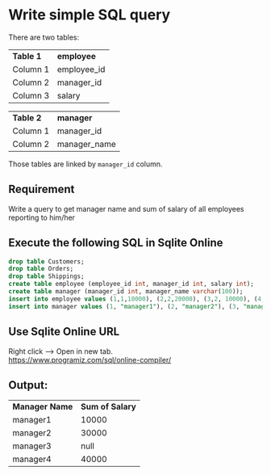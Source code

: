 # Write simple SQL query

There are two tables:

<table>
 <tr> <td> <b> Table 1 </b> </td>
  <td><b>employee</b></td> </tr>
 <tr> <td> Column 1 </td> <td>employee_id</td> </tr>
 <tr> <td> Column 2 </td> <td>manager_id</td> </tr>
 <tr> <td> Column 3 </td> <td>salary</td> </tr>
</table>

<table>
 <tr> <td> <b> Table 2 </b> </td>
  <td><b>manager</b></td> </tr>
 <tr> <td> Column 1 </td> <td>manager_id</td> </tr>
 <tr> <td> Column 2 </td> <td>manager_name</td> </tr>
</table>

Those tables are linked by `manager_id` column.

## Requirement

Write a query to get manager name and sum of salary of all employees reporting to him/her

## Execute the following SQL in Sqlite Online

```sql
drop table Customers;
drop table Orders;
drop table Shippings;
create table employee (employee_id int, manager_id int, salary int);
create table manager (manager_id int, manager_name varchar(100));
insert into employee values (1,1,10000), (2,2,20000), (3,2, 10000), (4,4,15000), (5,4, 25000);
insert into manager values (1, "manager1"), (2, "manager2"), (3, "manager3"), (4, "manager4");
```

## Use Sqlite Online URL

Right click --> Open in new tab. <br>
https://www.programiz.com/sql/online-compiler/

## Output:

<table>
 <tr> <td> <b> Manager Name </b> </td>
  <td><b>Sum of Salary</b></td> </tr>
 <tr> <td> manager1 </td> <td>10000</td> </tr>
 <tr> <td> manager2 </td> <td>30000</td> </tr>
 <tr> <td> manager3 </td> <td>null</td> </tr>
 <tr> <td> manager4 </td> <td>40000</td> </tr>
</table>
